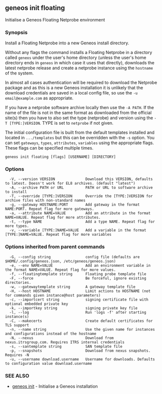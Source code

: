 ## geneos init floating

Initialise a Geneos Floating Netprobe environment

### Synopsis


Install a Floating Netprobe into a new Geneos install
directory.

Without any flags the command installs a Floating Netprobe in a directory called
`geneos` under the user's home directory (unless the user's home
directory ends in `geneos` in which case it uses that directly),
downloads the latest netprobe release and create a netprobe instance using
the `hostname` of the system.

In almost all cases authentication will be required to download the
Netprobe package and as this is a new Geneos installation it is
unlikely that the download credentials are saved in a local config
file, so use the `-u email@example.com` as appropriate.

If you have a netprobe software archive locally then use the `-A
PATH`. If the name of the file is not in the same format as
downloaded from the official site(s) then you have to also set the
type (netprobe) and version using the `-T [TYPE:]VERSION`. TYPE is
set to `netprobe` if not given. 

The initial configuration file is built from the default templates
installed and located in `.../templates` but this can be overridden
with the `-s` option. You can set `gateways`, `types`, `attributes`,
`variables` using the appropriate flags. These flags can be specified
multiple times.


```
geneos init floating [flags] [USERNAME] [DIRECTORY]
```

### Options

```
  -V, --version VERSION              Download this VERSION, defaults to latest. Doesn't work for EL8 archives. (default "latest")
  -A, --archive PATH or URL          PATH or URL to software archive to install
  -T, --override [TYPE:]VERSION      Override the [TYPE:]VERSION for archive files with non-standard names
  -g, --gateway HOSTNAME:PORT        Add gateway in the format NAME:PORT. Repeat flag for more gateways.
  -a, --attribute NAME=VALUE         Add an attribute in the format NAME=VALUE. Repeat flag for more attributes.
  -t, --type NAME                    Add a type NAME. Repeat flag for more types.
  -v, --variable [TYPE:]NAME=VALUE   Add a variable in the format [TYPE:]NAME=VALUE. Repeat flag for more variables
```

### Options inherited from parent commands

```
  -G, --config string                config file (defaults are $HOME/.config/geneos.json, /etc/geneos/geneos.json)
  -e, --env NAME=VALUE               Add an environment variable in the format NAME=VALUE. Repeat flag for more values.
  -f, --floatingtemplate string      Floating probe template file
  -F, --force                        Be forceful, ignore existing directories.
  -w, --gatewaytemplate string       A gateway template file
  -H, --host HOSTNAME                Limit actions to HOSTNAME (not for commands given instance@host parameters)
  -c, --importcert string            signing certificate file with optional embedded private key
  -k, --importkey string             signing private key file
  -l, --log                          Run 'logs -f' after starting instance(s)
  -C, --makecerts                    Create default certificates for TLS support
  -n, --name string                  Use the given name for instances and configurations instead of the hostname
  -N, --nexus                        Download from nexus.itrsgroup.com. Requires ITRS internal credentials
  -s, --santemplate string           SAN template file
  -p, --snapshots                    Download from nexus snapshots. Requires -N
  -u, --username download.username   Username for downloads. Defaults to configuration value download.username
```

### SEE ALSO

* [geneos init](geneos_init.md)	 - Initialise a Geneos installation

